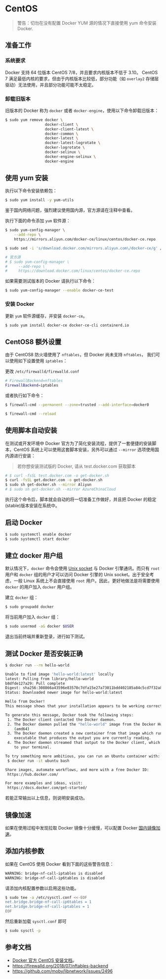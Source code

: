 # CentOS

> 警告：切勿在没有配置 Docker YUM 源的情况下直接使用 yum 命令安装 Docker.

## 准备工作

### 系统要求

Docker 支持 64 位版本 CentOS 7/8，并且要求内核版本不低于 3.10。 CentOS 7 满足最低内核的要求，但由于内核版本比较低，部分功能（如 `overlay2` 存储层驱动）无法使用，并且部分功能可能不太稳定。

### 卸载旧版本

旧版本的 Docker 称为 `docker` 或者 `docker-engine`，使用以下命令卸载旧版本：

```bash
$ sudo yum remove docker \
                  docker-client \
                  docker-client-latest \
                  docker-common \
                  docker-latest \
                  docker-latest-logrotate \
                  docker-logrotate \
                  docker-selinux \
                  docker-engine-selinux \
                  docker-engine
```

## 使用 yum 安装

执行以下命令安装依赖包：

```bash
$ sudo yum install -y yum-utils
```

鉴于国内网络问题，强烈建议使用国内源，官方源请在注释中查看。

执行下面的命令添加 `yum` 软件源：

```bash
$ sudo yum-config-manager \
    --add-repo \
    https://mirrors.aliyun.com/docker-ce/linux/centos/docker-ce.repo

$ sudo sed -i 's/download.docker.com/mirrors.aliyun.com\/docker-ce/g' /etc/yum.repos.d/docker-ce.repo

# 官方源
# $ sudo yum-config-manager \
#     --add-repo \
#     https://download.docker.com/linux/centos/docker-ce.repo
```

如果需要测试版本的 Docker 请执行以下命令：

```bash
$ sudo yum-config-manager --enable docker-ce-test
```

### 安装 Docker

更新 `yum` 软件源缓存，并安装 `docker-ce`。

```bash
$ sudo yum install docker-ce docker-ce-cli containerd.io
```

## CentOS8 额外设置

由于 CentOS8 防火墙使用了 `nftables`，但 Docker 尚未支持 `nftables`， 我们可以使用如下设置使用 `iptables`：

更改 `/etc/firewalld/firewalld.conf`

```bash
# FirewallBackend=nftables
FirewallBackend=iptables
```

或者执行如下命令：

```bash
$ firewall-cmd --permanent --zone=trusted --add-interface=docker0

$ firewall-cmd --reload
```

## 使用脚本自动安装

在测试或开发环境中 Docker 官方为了简化安装流程，提供了一套便捷的安装脚本，CentOS 系统上可以使用这套脚本安装，另外可以通过 `--mirror` 选项使用国内源进行安装：

> 若你想安装测试版的 Docker, 请从 test.docker.com 获取脚本

```bash
# $ curl -fsSL test.docker.com -o get-docker.sh
$ curl -fsSL get.docker.com -o get-docker.sh
$ sudo sh get-docker.sh --mirror Aliyun
# $ sudo sh get-docker.sh --mirror AzureChinaCloud
```

执行这个命令后，脚本就会自动的将一切准备工作做好，并且把 Docker 的稳定(stable)版本安装在系统中。

## 启动 Docker

```bash
$ sudo systemctl enable docker
$ sudo systemctl start docker
```

## 建立 docker 用户组

默认情况下，`docker` 命令会使用 [Unix socket](https://en.wikipedia.org/wiki/Unix\_domain\_socket) 与 Docker 引擎通讯。而只有 `root` 用户和 `docker` 组的用户才可以访问 Docker 引擎的 Unix socket。出于安全考虑，一般 Linux 系统上不会直接使用 `root` 用户。因此，更好地做法是将需要使用 `docker` 的用户加入 `docker` 用户组。

建立 `docker` 组：

```bash
$ sudo groupadd docker
```

将当前用户加入 `docker` 组：

```bash
$ sudo usermod -aG docker $USER
```

退出当前终端并重新登录，进行如下测试。

## 测试 Docker 是否安装正确

```bash
$ docker run --rm hello-world

Unable to find image 'hello-world:latest' locally
latest: Pulling from library/hello-world
b8dfde127a29: Pull complete
Digest: sha256:308866a43596e83578c7dfa15e27a73011bdd402185a84c5cd7f32a88b501a24
Status: Downloaded newer image for hello-world:latest

Hello from Docker!
This message shows that your installation appears to be working correctly.

To generate this message, Docker took the following steps:
 1. The Docker client contacted the Docker daemon.
 2. The Docker daemon pulled the "hello-world" image from the Docker Hub.
    (amd64)
 3. The Docker daemon created a new container from that image which runs the
    executable that produces the output you are currently reading.
 4. The Docker daemon streamed that output to the Docker client, which sent it
    to your terminal.

To try something more ambitious, you can run an Ubuntu container with:
 $ docker run -it ubuntu bash

Share images, automate workflows, and more with a free Docker ID:
 https://hub.docker.com/

For more examples and ideas, visit:
 https://docs.docker.com/get-started/
```

若能正常输出以上信息，则说明安装成功。

## 镜像加速

如果在使用过程中发现拉取 Docker 镜像十分缓慢，可以配置 Docker [国内镜像加速](mirror.md)。

## 添加内核参数

如果在 CentOS 使用 Docker 看到下面的这些警告信息：

```bash
WARNING: bridge-nf-call-iptables is disabled
WARNING: bridge-nf-call-ip6tables is disabled
```

请添加内核配置参数以启用这些功能。

```bash
$ sudo tee -a /etc/sysctl.conf <<-EOF
net.bridge.bridge-nf-call-ip6tables = 1
net.bridge.bridge-nf-call-iptables = 1
EOF
```

然后重新加载 `sysctl.conf` 即可

```bash
$ sudo sysctl -p
```

## 参考文档

* [Docker 官方 CentOS 安装文档](https://docs.docker.com/install/linux/docker-ce/centos/)。
* https://firewalld.org/2018/07/nftables-backend
* https://github.com/moby/libnetwork/issues/2496
